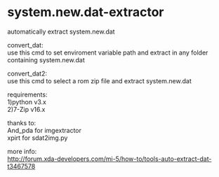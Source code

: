 # system.new.dat-extractor   
automatically extract system.new.dat  

convert_dat:  
use this cmd to set enviroment variable path and extract in any folder containing system.new.dat

convert_dat2:  
use this cmd to select a rom zip file and extract system.new.dat


requirements:  
1)python v3.x  
2)7-Zip v16.x  



thanks to:  
And_pda for imgextractor   
xpirt for sdat2img.py   




more info:  
http://forum.xda-developers.com/mi-5/how-to/tools-auto-extract-dat-t3467578
